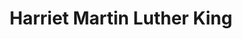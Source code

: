 ---
pid: RS189
title: Harriet Martin Luther King
location_transcription: anywhere
zipcode: '19148'
outside_phl: 
neighborhood: Whitman,Pennsport,South Philadelphia
age: '37'
age_range: 30-39
instagram: 
image_file_name: RS_189.jpg
proposal_transcription: 
topic: Figure,History
topic_summary: 0, 0
type: Other No Form
keywords_other: Martin Luther King Harriet
credit: Raheem Rogers
image_labels: 
twitter: 
facebook: 
permalink: "/monuments/rs189/"
layout: item-page
---